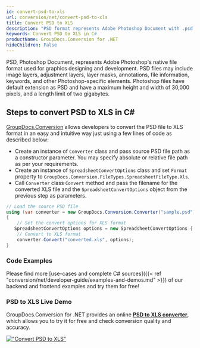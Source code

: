 ```yaml
---
id: convert-psd-to-xls
url: conversion/net/convert-psd-to-xls
title: Convert PSD to XLS
description: "PSD format represents Adobe Photoshop Document with .psd extension. Learn how to convert PSD to XLS file programmatically in C# language using GroupDocs.Conversion for .NET library."
keywords: Convert PSD to XLS in C#
productName: GroupDocs.Conversion for .NET
hideChildren: False
---
```


PSD, Photoshop Document, represents Adobe Photoshop's native file format used for graphics designing and development. PSD files may include image layers, adjustment layers, layer masks, annotations, file information, keywords, and other Photoshop-specific elements. Photoshop files have default extension as PSD and have a maximum height and width of 30,000 pixels, and a length limit of two gigabytes.

## Steps to convert PSD to XLS in C#

[GroupDocs.Conversion](https://products.groupdocs.com/conversion/net) allows developers to convert the PSD file to XLS format in an easy and intuitive way just using a few lines of code as described below:

* Create an instance of `Converter` class and pass source PSD file path as a constructor parameter. You may specify absolute or relative file path as per your requirements. 
* Create an instance of `SpreadsheetConvertOptions` class and set `Format` property to `GroupDocs.Conversion.FileTypes.SpreadsheetFileType.Xls`.
* Call `Converter` class `Convert` method and pass the filename for the converted XLS file and the `SpreadsheetConvertOptions` object from the previous step as parameters.

```csharp
// Load the source PSD file
using (var converter = new GroupDocs.Conversion.Converter("sample.psd"))
{
    // Set the convert options for XLS format
   SpreadsheetConvertOptions options = new SpreadsheetConvertOptions { Format = GroupDocs.Conversion.FileTypes.SpreadsheetFileType.Xls };
    // Convert to XLS format
    converter.Convert("converted.xls", options);
}
```

### Code Examples

Please find more [use-cases and complete C# sources]({{< ref "conversion/net/developer-guide/examples-and-demos.md" >}}) of our backend and frontend examples and try them for free!

### PSD to XLS Live Demo

GroupDocs.Conversion for .NET provides an online [**PSD to XLS converter**](https://products.groupdocs.app/conversion/psd-to-xls), which allows you to try it for free and check conversion quality and accuracy.

[!["Convert PSD to XLS"](conversion/net/images/convert-to-xls/convert-psd-to-xls.png)](https://products.groupdocs.app/conversion/psd-to-xls)